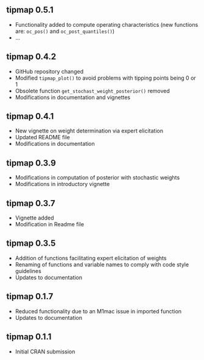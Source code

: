 ## tipmap 0.5.1

* Functionality added to compute operating characteristics (new functions are: `oc_pos()` and `oc_post_quantiles()`)
* ...

## tipmap 0.4.2

* GitHub repository changed 
* Modified `tipmap_plot()` to avoid problems with tipping points being 0 or 1
* Obsolete function `get_stochast_weight_posterior()` removed
* Modifications in documentation and vignettes

## tipmap 0.4.1

* New vignette on weight determination via expert elicitation 
* Updated README file
* Modifications in documentation

## tipmap 0.3.9

* Modifications in computation of posterior with stochastic weights
* Modifications in introductory vignette

## tipmap 0.3.7

* Vignette added
* Modification in Readme file

## tipmap 0.3.5

* Addition of functions facilitating expert elicitation of weights
* Renaming of functions and variable names to comply with code style guidelines
* Updates to documentation

## tipmap 0.1.7

* Reduced functionality due to an M1mac issue in imported function
* Updates to documentation

## tipmap 0.1.1

* Initial CRAN submission
